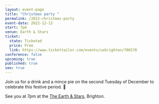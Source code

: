 ```yaml
---
layout: event-page
title: "Christmas party "
permalink: /2022-christmas-party
event-date: 2022-12-13
start: 7pm
venue: Earth & Stars
ticket:
  state: Ticketed
  price: Free
  link: https://www.tickettailor.com/events/uxbrighton/786570
conference: false
upcoming: true
published: true
seo: true
---
```

Join us for a drink and a mince pie on the second Tuesday of December to celebrate this festive period. 🎄

S﻿ee you at 7pm at the [](https://www.google.co.uk/maps/place/North+Laine+Brewhouse/@50.826819,-0.135655,15z/data=!4m2!3m1!1s0x0:0x81ec753c0d8fdae2?sa=X&hl=en&ved=2ahUKEwiXge2zh7L6AhUHS0EAHaJ5CmAQ_BJ6BAh0EAU)[The Earth & Stars](https://www.google.co.uk/maps/place/The+Earth+%26+Stars/@50.8248306,-0.1421861,15z/data=!4m2!3m1!1s0x0:0x9db9a618075247e1?sa=X&hl=en&ved=2ahUKEwiWhsuR0u76AhVGTsAKHauGD2kQ_BJ6BAhuEAU), Brighton.